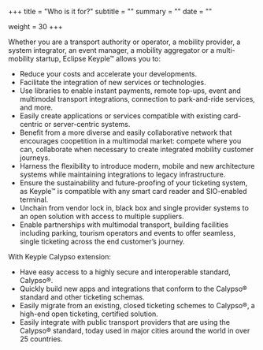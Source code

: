 +++
title = "Who is it for?"
subtitle = ""
summary = ""
date = ""

weight = 30
+++

Whether you are a transport authority or operator, a mobility provider, a system integrator, an event manager, a mobility aggregator 
or a multi-mobility startup, Eclipse Keyple™ allows you to:
- Reduce your costs and accelerate your developments.
- Facilitate the integration of new services or technologies.
- Use libraries to enable instant payments, remote top-ups, event and multimodal transport integrations, connection to park-and-ride services, and more.
- Easily create applications or services compatible with existing card-centric or server-centric systems.
- Benefit from a more diverse and easily collaborative network that encourages coopetition in a multimodal market: compete where you can, collaborate when necessary to create integrated mobility customer journeys.
- Harness the flexibility to introduce modern, mobile and new architecture systems while maintaining integrations to legacy infrastructure. 
- Ensure the sustainability and future-proofing of your ticketing system, as Keyple™ is compatible with any smart card reader and SIO-enabled terminal.
- Unchain from vendor lock in, black box and single provider systems to an open solution with access to multiple suppliers.
- Enable partnerships with multimodal transport, building facilities including parking, tourism operators and events to offer seamless, single ticketing across the end customer’s journey.

With Keyple Calypso extension:
- Have easy access to a highly secure and interoperable standard, Calypso®.
- Quickly build new apps and integrations that conform to the Calypso® standard and other ticketing schemas.
- Easily migrate from an existing, closed ticketing schemes to Calypso®, a high-end open ticketing, certified solution.
- Easily integrate with public transport providers that are using the Calypso® standard, today used in major cities around the world in over 25 countries.